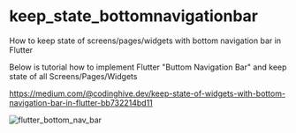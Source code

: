 # keep_state_bottomnavigationbar
How to keep state of screens/pages/widgets with bottom navigation bar in Flutter

Below is tutorial how to implement Flutter "Buttom Navigation Bar" and keep state of all Screens/Pages/Widgets

https://medium.com/@codinghive.dev/keep-state-of-widgets-with-bottom-navigation-bar-in-flutter-bb732214bd11


![flutter_bottom_nav_bar](https://user-images.githubusercontent.com/55314725/65973450-c7c67980-e484-11e9-9d9f-f1a01e4da080.gif)

